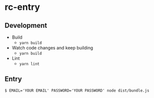 # rc-entry

## Development
- Build
    - `yarn build`
- Watch code changes and keep building
    - `yarn build`
- Lint
    - `yarn lint`

## Entry
```
$ EMAIL='YOUR EMAIL' PASSWORD='YOUR PASSWORD' node dist/bundle.js
```
